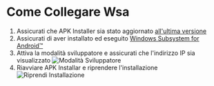 # Come Collegare Wsa
1. Assicurati che APK Installer sia stato aggiornato [all'ultima versione](https://www.microsoft.com/store/productId/9P2JFQ43FPPG "APK Installer")
2. Assicurati di aver installato ed eseguito [Windows Subsystem for Android™](https://www.microsoft.com/store/productId/9P3395VX91NR)
3. Attiva la modalità sviluppatore e assicurati che l'indirizzo IP sia visualizzato ![Modalità Sviluppatore](https://raw.githubusercontent.com/Paving-Base/APK-Installer/screenshots/Documents/Tutorials/How%20To%20Connect%20WSA/Images/Snipaste_2022-10-02_19-02-09.png)
4. Riavviare APK Installar e riprendere l'installazione ![Riprendi Installazione](https://raw.githubusercontent.com/Paving-Base/APK-Installer/screenshots/Documents/Tutorials/How%20To%20Connect%20WSA/Images/Snipaste_2022-10-02_17-34-04.png)
